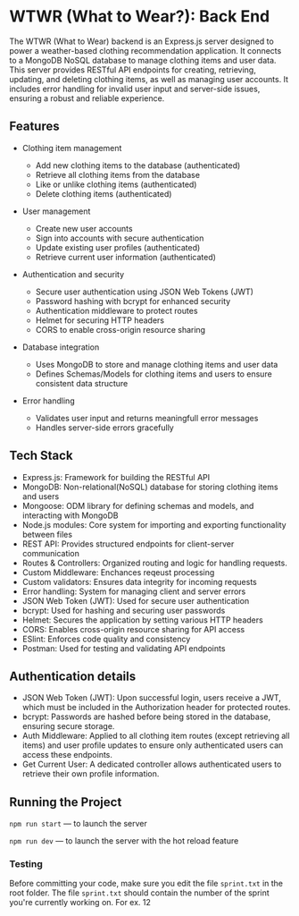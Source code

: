 # WTWR (What to Wear?): Back End

The WTWR (What to Wear) backend is an Express.js server designed to power a weather-based clothing recommendation application. It connects to a MongoDB NoSQL database to manage clothing items and user data. This server provides RESTful API endpoints for creating, retrieving, updating, and deleting clothing items, as well as managing user accounts. It includes error handling for invalid user input and server-side issues, ensuring a robust and reliable experience.

## Features

- Clothing item management

  - Add new clothing items to the database (authenticated)
  - Retrieve all clothing items from the database
  - Like or unlike clothing items (authenticated)
  - Delete clothing items (authenticated)

- User management

  - Create new user accounts
  - Sign into accounts with secure authentication
  - Update existing user profiles (authenticated)
  - Retrieve current user information (authenticated)

- Authentication and security

  - Secure user authentication using JSON Web Tokens (JWT)
  - Password hashing with bcrypt for enhanced security
  - Authentication middleware to protect routes
  - Helmet for securing HTTP headers
  - CORS to enable cross-origin resource sharing

- Database integration

  - Uses MongoDB to store and manage clothing items and user data
  - Defines Schemas/Models for clothing items and users to ensure consistent data structure

- Error handling
  - Validates user input and returns meaningfull error messages
  - Handles server-side errors gracefully

## Tech Stack

- Express.js: Framework for building the RESTful API
- MongoDB: Non-relational(NoSQL) database for storing clothing items and users
- Mongoose: ODM library for defining schemas and models, and interacting with MongoDB
- Node.js modules: Core system for importing and exporting functionality between files
- REST API: Provides structured endpoints for client-server communication
- Routes & Controllers: Organized routing and logic for handling requests.
- Custom Middleware: Enchances reqeust processing
- Custom validators: Ensures data integrity for incoming requests
- Error handling: System for managing client and server errors
- JSON Web Token (JWT): Used for secure user authentication
- bcrypt: Used for hashing and securing user passwords
- Helmet: Secures the application by setting various HTTP headers
- CORS: Enables cross-origin resource sharing for API access
- ESlint: Enforces code quality and consistency
- Postman: Used for testing and validating API endpoints

## Authentication details

- JSON Web Token (JWT): Upon successful login, users receive a JWT, which must be included in the Authorization header for protected routes.
- bcrypt: Passwords are hashed before being stored in the database, ensuring secure storage.
- Auth Middleware: Applied to all clothing item routes (except retrieving all items) and user profile updates to ensure only authenticated users can access these endpoints.
- Get Current User: A dedicated controller allows authenticated users to retrieve their own profile information.

## Running the Project

`npm run start` — to launch the server

`npm run dev` — to launch the server with the hot reload feature

### Testing

Before committing your code, make sure you edit the file `sprint.txt` in the root folder. The file `sprint.txt` should contain the number of the sprint you're currently working on. For ex. 12
